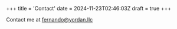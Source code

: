 +++
title = 'Contact'
date = 2024-11-23T02:46:03Z
draft = true
+++

Contact me at fernando@yordan.llc 